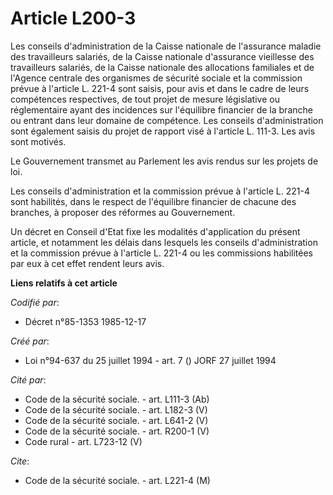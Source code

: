 # Article L200-3

Les conseils d'administration de la Caisse nationale de l'assurance maladie des travailleurs salariés, de la Caisse nationale
d'assurance vieillesse des travailleurs salariés, de la Caisse nationale des allocations familiales et de l'Agence centrale
des organismes de sécurité sociale et la commission prévue à l'article L. 221-4 sont saisis, pour avis et dans le cadre de
leurs compétences respectives, de tout projet de mesure législative ou réglementaire ayant des incidences sur l'équilibre
financier de la branche ou entrant dans leur domaine de compétence. Les conseils d'administration sont également saisis du
projet de rapport visé à l'article L. 111-3. Les avis sont motivés.

Le Gouvernement transmet au Parlement les avis rendus sur les projets de loi.

Les conseils d'administration et la commission prévue à l'article L. 221-4 sont habilités, dans le respect de l'équilibre
financier de chacune des branches, à proposer des réformes au Gouvernement.

Un décret en Conseil d'Etat fixe les modalités d'application du présent article, et notamment les délais dans lesquels les
conseils d'administration et la commission prévue à l'article L. 221-4 ou les commissions habilitées par eux à cet effet
rendent leurs avis.

**Liens relatifs à cet article**

_Codifié par_:

  - Décret n°85-1353 1985-12-17

_Créé par_:

  - Loi n°94-637 du 25 juillet 1994 - art. 7 () JORF 27 juillet 1994

_Cité par_:

  - Code de la sécurité sociale. - art. L111-3 (Ab)
  - Code de la sécurité sociale. - art. L182-3 (V)
  - Code de la sécurité sociale. - art. L641-2 (V)
  - Code de la sécurité sociale. - art. R200-1 (V)
  - Code rural - art. L723-12 (V)

_Cite_:

  - Code de la sécurité sociale. - art. L221-4 (M)
